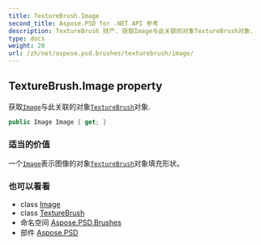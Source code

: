 ```yaml
---
title: TextureBrush.Image
second_title: Aspose.PSD for .NET API 参考
description: TextureBrush 财产. 获取Image与此关联的对象TextureBrush对象.
type: docs
weight: 20
url: /zh/net/aspose.psd.brushes/texturebrush/image/
---
```

## TextureBrush.Image property

获取[`Image`](../../../aspose.psd/image/)与此关联的对象[`TextureBrush`](../)对象.

```csharp
public Image Image { get; }
```

### 适当的价值

一个[`Image`](../../../aspose.psd/image/)表示图像的对象[`TextureBrush`](../)对象填充形状。

### 也可以看看

* class [Image](../../../aspose.psd/image/)
* class [TextureBrush](../)
* 命名空间 [Aspose.PSD.Brushes](../../texturebrush/)
* 部件 [Aspose.PSD](../../../)


